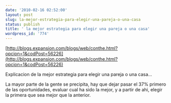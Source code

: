 ```yaml
---
date: '2010-02-16 02:52:00'
layout: post
slug: la-mejor-estrategia-para-elegir-una-pareja-o-una-casa
status: publish
title: ' la mejor estrategia para elegir una pareja o una casa'
wordpress_id: '774'
---
```



    

[http://blogs.expansion.com/blogs/web/conthe.html?opcion=1&codPost=56226](http://blogs.expansion.com/blogs/web/conthe.html?opcion=1&codPost=56226)







Explicacion de la mejor estrategia para elegir una pareja o una casa…




La mayor parte de la gente se precipita, hay que dejar pasar el 37% primero de las oportunidades, evaluar cual ha sido la mejor, y a partir de ahi, elegir la primera que sea mejor que la anterior.


  
